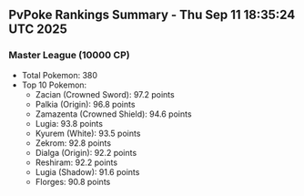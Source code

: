 ## PvPoke Rankings Summary - Thu Sep 11 18:35:24 UTC 2025

### Master League (10000 CP)
- Total Pokemon: 380
- Top 10 Pokemon:
  - Zacian (Crowned Sword): 97.2 points
  - Palkia (Origin): 96.8 points
  - Zamazenta (Crowned Shield): 94.6 points
  - Lugia: 93.8 points
  - Kyurem (White): 93.5 points
  - Zekrom: 92.8 points
  - Dialga (Origin): 92.2 points
  - Reshiram: 92.2 points
  - Lugia (Shadow): 91.6 points
  - Florges: 90.8 points

